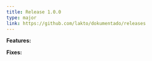 ```yaml
---
title: Release 1.0.0
type: major
link: https://github.com/lakto/dokumentado/releases
---
```


**Features:**


**Fixes:**
